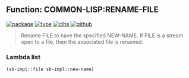 ## Function: COMMON-LISP:RENAME-FILE
[![package](https://img.shields.io/badge/Package-COMMON--LISP-5f9ea0.svg?style=social&colorA=999999)](../) [![type](https://img.shields.io/badge/Type-Function-5f9ea0.svg?style=social&colorA=999999)](../#function) [![clhs](https://img.shields.io/badge/CLHS-RENAME--FILE-5f9ea0.svg?style=social&colorA=999999)](http://www.lispworks.com/documentation/HyperSpec/Body/f_rn_fil.htm) [![github](https://img.shields.io/badge/GitHub-View_the_source-5f9ea0.svg?style=social&colorA=999999&logo=github)](https://github.com/sbcl/sbcl/blob/master/src/code/filesys.lisp/) 

> Rename FILE to have the specified NEW-NAME. If FILE is a stream open to a
> file, then the associated file is renamed.

### Lambda list
```cl
(sb-impl::file sb-impl::new-name)
```
